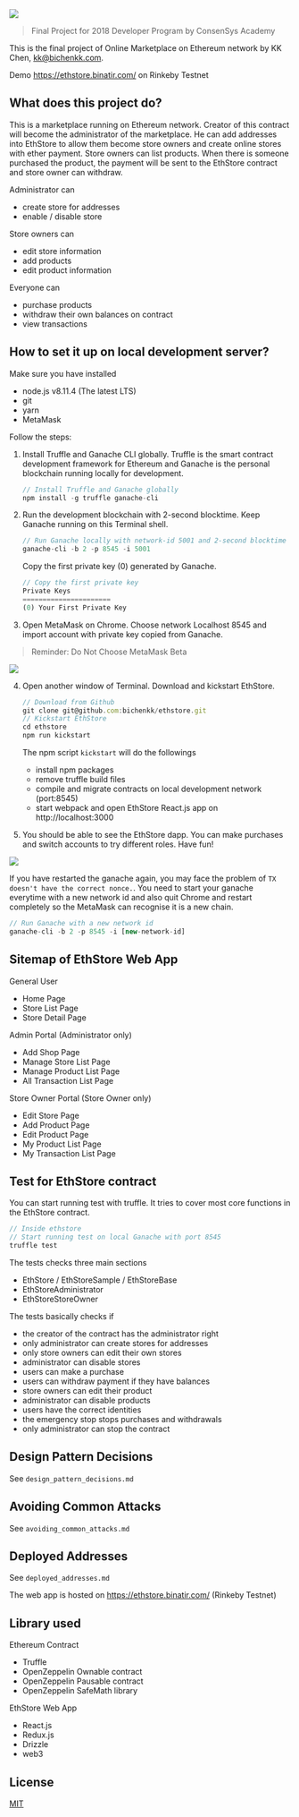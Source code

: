 <img src="https://raw.githubusercontent.com/bichenkk/ethstore/master/materials/logo.png">
 
> Final Project for 2018 Developer Program by ConsenSys Academy

This is the final project of Online Marketplace on Ethereum network by KK Chen, kk@bichenkk.com.

Demo https://ethstore.binatir.com/ on Rinkeby Testnet

## What does this project do?

This is a marketplace running on Ethereum network.
Creator of this contract will become the administrator of the marketplace. He can add addresses into EthStore to allow them become store owners and create online stores with ether payment.
Store owners can list products. When there is someone purchased the product, the payment will be sent to the EthStore contract and store owner can withdraw.

  Administrator can
  * create store for addresses
  * enable / disable store

  Store owners can
  * edit store information
  * add products
  * edit product information

  Everyone can
  * purchase products
  * withdraw their own balances on contract
  * view transactions

## How to set it up on local development server?

Make sure you have installed
* node.js v8.11.4 (The latest LTS)
* git
* yarn
* MetaMask

Follow the steps:

1. Install Truffle and Ganache CLI globally. Truffle is the smart contract development framework for Ethereum and Ganache is the personal blockchain running locally for development.
    ```javascript
    // Install Truffle and Ganache globally
    npm install -g truffle ganache-cli
    ```

2. Run the development blockchain with 2-second blocktime. Keep Ganache running on this Terminal shell.
    ```javascript
    // Run Ganache locally with network-id 5001 and 2-second blocktime on port 8545
    ganache-cli -b 2 -p 8545 -i 5001
    ```
   Copy the first private key (0) generated by Ganache.
    ```javascript
    // Copy the first private key
    Private Keys
    ======================
    (0) Your First Private Key
    ```


3. Open MetaMask on Chrome. Choose network Localhost 8545 and import account with private key copied from Ganache.
> Reminder: Do Not Choose MetaMask Beta
<img src="https://raw.githubusercontent.com/bichenkk/ethstore/master/materials/metamask-instruction.png">

4. Open another window of Terminal. Download and kickstart EthStore.
    ```javascript
    // Download from Github
    git clone git@github.com:bichenkk/ethstore.git
    // Kickstart EthStore
    cd ethstore
    npm run kickstart
    ```

    The npm script `kickstart` will do the followings
    * install npm packages
    * remove truffle build files
    * compile and migrate contracts on local development network (port:8545)
    * start webpack and open EthStore React.js app on http://localhost:3000

5. You should be able to see the EthStore dapp. You can make purchases and switch accounts to try different roles. Have fun! 

<img src="https://raw.githubusercontent.com/bichenkk/ethstore/master/materials/screenshot.png">

If you have restarted the ganache again, you may face the problem of `TX doesn't have the correct nonce.`. You need to start your ganache everytime with a new network id and also quit Chrome and restart completely so the MetaMask can recognise it is a new chain.
```javascript
// Run Ganache with a new network id
ganache-cli -b 2 -p 8545 -i [new-network-id]
```

## Sitemap of EthStore Web App

General User
* Home Page
* Store List Page
* Store Detail Page

Admin Portal (Administrator only)
* Add Shop Page
* Manage Store List Page
* Manage Product List Page
* All Transaction List Page

Store Owner Portal (Store Owner only)
* Edit Store Page
* Add Product Page
* Edit Product Page
* My Product List Page
* My Transaction List Page

## Test for EthStore contract

You can start running test with truffle. It tries to cover most core functions in the EthStore contract.

```javascript
// Inside ethstore
// Start running test on local Ganache with port 8545
truffle test
```

The tests checks three main sections
* EthStore / EthStoreSample / EthStoreBase
* EthStoreAdministrator
* EthStoreStoreOwner

The tests basically checks if
* the creator of the contract has the administrator right
* only administrator can create stores for addresses
* only store owners can edit their own stores
* administrator can disable stores
* users can make a purchase
* users can withdraw payment if they have balances
* store owners can edit their product
* administrator can disable products
* users have the correct identities
* the emergency stop stops purchases and withdrawals
* only administrator can stop the contract

## Design Pattern Decisions

See `design_pattern_decisions.md`

## Avoiding Common Attacks

See `avoiding_common_attacks.md`

## Deployed Addresses

See `deployed_addresses.md`

The web app is hosted on https://ethstore.binatir.com/ (Rinkeby Testnet)

## Library used

Ethereum Contract
* Truffle
* OpenZeppelin Ownable contract
* OpenZeppelin Pausable contract
* OpenZeppelin SafeMath library

EthStore Web App
* React.js
* Redux.js
* Drizzle
* web3

## License

[MIT](https://raw.githubusercontent.com/bichenkk/ethstore/master/LICENSE)